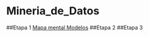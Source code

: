 # Mineria_de_Datos

##Etapa 1
[Mapa mental Modelos](https://github.com/GonzalezFcoJavier/Mineria_de_Datos/blob/main/Mapa_mental_1687417.pdf)
##Etapa 2
##Etapa 3
